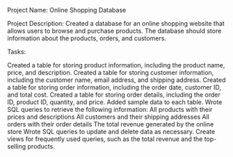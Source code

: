 Project Name: Online Shopping Database

Project Description:
Created a database for an online shopping website that allows users to browse and purchase products. The database should store information about the products, orders, and customers.

Tasks:

Created a table for storing product information, including the product name, price, and description.
Created a table for storing customer information, including the customer name, email address, and shipping address.
Created a table for storing order information, including the order date, customer ID, and total cost.
Created a table for storing order details, including the order ID, product ID, quantity, and price.
Added sample data to each table.
Wrote SQL queries to retrieve the following information:
All products with their prices and descriptions
All customers and their shipping addresses
All orders with their order details
The total revenue generated by the online store
Wrote SQL queries to update and delete data as necessary.
Create views for frequently used queries, such as the total revenue and the top-selling products.